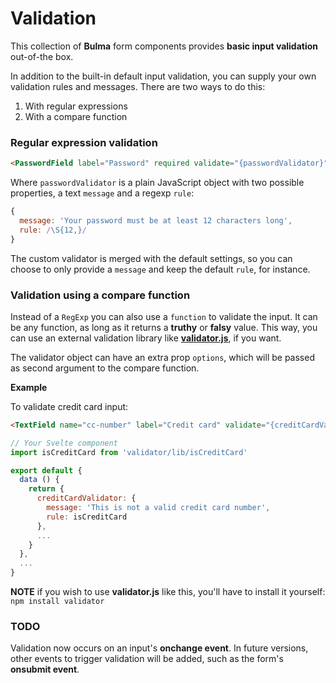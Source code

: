 # Validation

This collection of **Bulma** form components provides **basic input validation** out-of-the box.

In addition to the built-in default input validation, you can supply your own validation rules and messages. There are two ways to do this:

1. With regular expressions
2. With a compare function

### Regular expression validation

````html
<PasswordField label="Password" required validate="{passwordValidator}" />
````
Where `passwordValidator` is a plain JavaScript object with two possible properties, a text `message` and a regexp `rule`: 

````javascript
{
  message: 'Your password must be at least 12 characters long',
  rule: /\S{12,}/
}
````
The custom validator is merged with the default settings, so you can choose to only provide a `message` and keep the default `rule`, for instance.

### Validation using a compare function

Instead of a `RegExp` you can also use a `function` to validate the input. It can be any function, as long as it returns a **truthy** or **falsy** value.
This way, you can use an external validation library like [**validator.js**](https://github.com/chriso/validator.js), if you want. 

The validator object can have an extra prop `options`, which will be passed as second argument to the compare function.

**Example**

To validate credit card input:

````html
<TextField name="cc-number" label="Credit card" validate="{creditCardValidator}" />
````

````javascript
// Your Svelte component
import isCreditCard from 'validator/lib/isCreditCard'

export default {
  data () {
    return {
      creditCardValidator: {
        message: 'This is not a valid credit card number',
        rule: isCreditCard
      },
      ...
    }
  },
  ...
}
````
**NOTE** if you wish to use **validator.js** like this, you'll have to install it yourself: `npm install validator`

### TODO

Validation now occurs on an input's **onchange event**. In future versions, other events to trigger validation will be added, such as the form's **onsubmit event**.